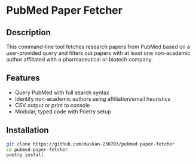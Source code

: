 # PubMed Paper Fetcher

## Description
This command-line tool fetches research papers from PubMed based on a user-provided query and filters out papers with at least one non-academic author affiliated with a pharmaceutical or biotech company.

## Features
- Query PubMed with full search syntax
- Identify non-academic authors using affiliation/email heuristics
- CSV output or print to console
- Modular, typed code with Poetry setup

## Installation

```bash
git clone https://github.com/muskan-230703/pubmed-paper-fetcher
cd pubmed-paper-fetcher
poetry install